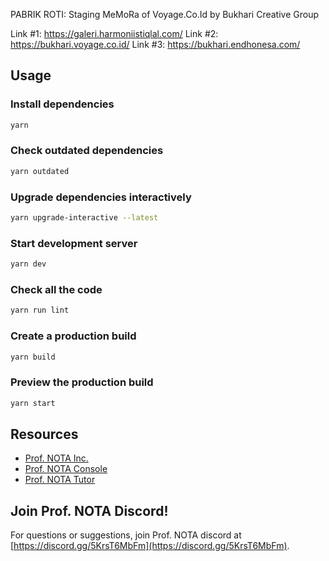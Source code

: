 PABRIK ROTI: Staging MeMoRa of Voyage.Co.Id by Bukhari Creative Group

Link #1: https://galeri.harmoniistiqlal.com/
Link #2: https://bukhari.voyage.co.id/
Link #3: https://bukhari.endhonesa.com/

## Usage

### Install dependencies

```bash
yarn
```

### Check outdated dependencies

```bash
yarn outdated
```

### Upgrade dependencies interactively

```bash
yarn upgrade-interactive --latest
```

### Start development server

```bash
yarn dev
```

### Check all the code

```bash
yarn run lint
```

### Create a production build

```bash
yarn build
```

### Preview the production build

```bash
yarn start
```

## Resources

- [Prof. NOTA Inc.](https://nota.endhonesa.com/)
- [Prof. NOTA Console](https://prompt.endhonesa.com/)
- [Prof. NOTA Tutor](https://baca.endhonesa.com/)

## Join Prof. NOTA Discord!

For questions or suggestions, join Prof. NOTA discord at [https://discord.gg/5KrsT6MbFm](https://discord.gg/5KrsT6MbFm).
